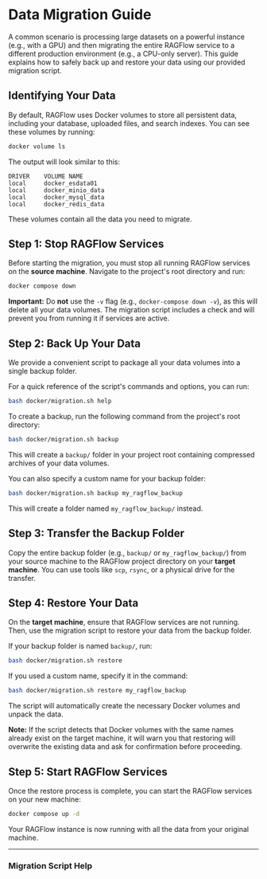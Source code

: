 # Data Migration Guide

A common scenario is processing large datasets on a powerful instance (e.g., with a GPU) and then migrating the entire RAGFlow service to a different production environment (e.g., a CPU-only server). This guide explains how to safely back up and restore your data using our provided migration script.

## Identifying Your Data

By default, RAGFlow uses Docker volumes to store all persistent data, including your database, uploaded files, and search indexes. You can see these volumes by running:

```bash
docker volume ls
```

The output will look similar to this:

```text
DRIVER    VOLUME NAME
local     docker_esdata01
local     docker_minio_data
local     docker_mysql_data
local     docker_redis_data
```

These volumes contain all the data you need to migrate.

## Step 1: Stop RAGFlow Services

Before starting the migration, you must stop all running RAGFlow services on the **source machine**. Navigate to the project's root directory and run:

```bash
docker compose down
```

**Important:** Do **not** use the `-v` flag (e.g., `docker-compose down -v`), as this will delete all your data volumes. The migration script includes a check and will prevent you from running it if services are active.

## Step 2: Back Up Your Data

We provide a convenient script to package all your data volumes into a single backup folder.

For a quick reference of the script's commands and options, you can run:
```bash
bash docker/migration.sh help
```

To create a backup, run the following command from the project's root directory:

```bash
bash docker/migration.sh backup
```

This will create a `backup/` folder in your project root containing compressed archives of your data volumes.

You can also specify a custom name for your backup folder:

```bash
bash docker/migration.sh backup my_ragflow_backup
```

This will create a folder named `my_ragflow_backup/` instead.

## Step 3: Transfer the Backup Folder

Copy the entire backup folder (e.g., `backup/` or `my_ragflow_backup/`) from your source machine to the RAGFlow project directory on your **target machine**. You can use tools like `scp`, `rsync`, or a physical drive for the transfer.

## Step 4: Restore Your Data

On the **target machine**, ensure that RAGFlow services are not running. Then, use the migration script to restore your data from the backup folder.

If your backup folder is named `backup/`, run:

```bash
bash docker/migration.sh restore
```

If you used a custom name, specify it in the command:

```bash
bash docker/migration.sh restore my_ragflow_backup
```

The script will automatically create the necessary Docker volumes and unpack the data.

**Note:** If the script detects that Docker volumes with the same names already exist on the target machine, it will warn you that restoring will overwrite the existing data and ask for confirmation before proceeding.

## Step 5: Start RAGFlow Services

Once the restore process is complete, you can start the RAGFlow services on your new machine:

```bash
docker compose up -d
```

Your RAGFlow instance is now running with all the data from your original machine.

---

### Migration Script Help






